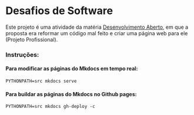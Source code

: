 # Desafios de Software
Este projeto é uma atividade da matéria [Desenvolvimento Aberto](https://insper.github.io/dev-aberto/),
em que a proposta era reformar um código mal feito e criar uma página web para ele (Projeto Profissional).

### Instruções:
#### Para modificar as páginas do Mkdocs em tempo real:
```
PYTHONPATH=src mkdocs serve
```

#### Para buildar as páginas do Mkdocs no Github pages:
```
PYTHONPATH=src mkdocs gh-deploy -c
```